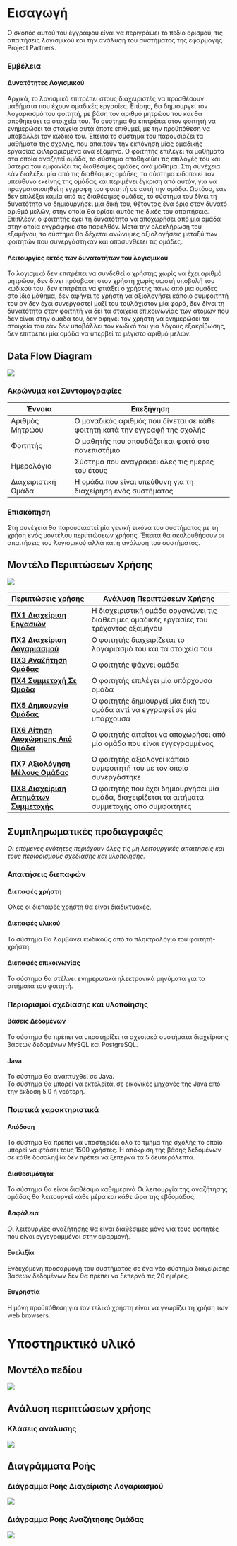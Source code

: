 # Εισαγωγή



Ο σκοπός αυτού του έγγραφου είναι να περιγράψει το πεδίο ορισμού, τις απαιτήσεις λογισμικού και την ανάλυση του συστήματος της εφαρμογής Project Partners.

### Εμβέλεια

#### Δυνατότητες Λογισμικού
Αρχικά, το λογισμικό επιτρέπει στους διαχειριστές να προσθέσουν μαθήματα που έχουν ομαδικές εργασίες. Επίσης, θα δημιουργεί τον λογαριασμό του φοιτητή, με βάση τον αριθμό μητρώου του και θα αποθηκεύει τα στοιχεία του. Το σύστημα θα επιτρέπει στον φοιτητή να ενημερώσει τα στοιχεία αυτά όποτε επιθυμεί, με την προϋπόθεση να υποβάλλει τον κωδικό του. Έπειτα το σύστημα του παρουσιάζει τα μαθήματα της σχολής, που απαιτούν την εκπόνηση μίας ομαδικής εργασίας φιλτραρισμένα ανά εξάμηνο. Ο φοιτητής επιλέγει τα μαθήματα στα οποία αναζητεί ομάδα, το σύστημα αποθηκεύει τις επιλογές του και ύστερα του εμφανίζει τις διαθέσιμες ομάδες ανά μάθημα. Στη συνέχεια εάν διαλέξει μία από τις διαθέσιμες ομάδες, το σύστημα ειδοποιεί τον υπεύθυνο εκείνης της ομάδας και περιμένει έγκριση από αυτόν, για να πραγματοποιηθεί η εγγραφή του φοιτητή σε αυτή την ομάδα. Ωστόσο, εάν δεν επιλέξει καμία από τις διαθέσιμες ομάδες, το σύστημα του δίνει τη δυνατότητα να δημιουργήσει μία δική του, θέτοντας ένα όριο στον δυνατό αριθμό μελών, στην οποία θα ορίσει αυτός τις δικές του απαιτήσεις. Επιπλέον, ο φοιτητής έχει τη δυνατότητα να αποχωρήσει από μία ομάδα στην οποία εγγράφηκε στο παρελθόν. Μετά την ολοκλήρωση του εξαμήνου, το σύστημα θα δέχεται ανώνυμες αξιολογήσεις μεταξύ των φοιτητών που συνεργάστηκαν και αποσυνθέτει τις ομάδες.

#### Λειτουργίες εκτός των δυνατοτήτων του λογισμικού
Το λογισμικό δεν επιτρέπει να συνδεθεί ο χρήστης χωρίς να έχει αριθμό μητρώου, δεν δίνει πρόσβαση στον χρήστη χωρίς σωστή υποβολή του κωδικού του, δεν επιτρέπει να φτιάξει ο χρήστης πάνω από μια ομάδες στο ίδιο μάθημα, δεν αφήνει το χρήστη να αξιολογήσει κάποιο συμφοιτητή του αν δεν έχει συνεργαστεί μαζί του τουλάχιστον μία φορά, δεν δίνει τη δυνατότητα στον φοιτητή να δει τα στοιχεία επικοινωνίας των ατόμων που δεν είναι στην ομάδα του, δεν αφήνει τον χρήστη να ενημερώσει τα στοιχεία του εάν δεν υποβάλλει τον κωδικό του για λόγους εξακρίβωσης, δεν επιτρέπει μία ομάδα να υπερβεί το μέγιστο αριθμό μελών.


## Data Flow Diagram
![](docs/markdown/uml/requirements/pic1.png)
### Ακρώνυμα και Συντομογραφίες

|  Έννοια  |   Επεξήγηση     |
|----------------------|----------------------------------|
| Αριθμός Μητρώου                | Ο μοναδικός αριθμός που δίνεται σε κάθε φοιτητή κατά την εγγραφή της σχολής |
| Φοιτητής| Ο μαθητής που σπουδάζει και φοιτά στο πανεπιστήμιο|
| Ημερολόγιο| Σύστημα που αναγράφει όλες τις ημέρες του έτους|
| Διαχειριστική Ομάδα| Η ομάδα που είναι υπεύθυνη για τη διαχείρηση ενός συστήματος|

### Επισκόπηση

Στη συνέχεια θα παρουσιαστεί μία γενική εικόνα του συστήματος με τη χρήση ενός μοντέλου περιπτώσεων χρήσης. Έπειτα θα ακολουθήσουν οι απαιτήσεις του λογισμικού αλλά και η ανάλυση του συστήματος.


## Μοντέλο Περιπτώσεων Χρήσης

![](docs/markdown/uml/requirements/pic2.png)


| Περιπτώσεις χρήσης  |   Ανάλυση Περιπτώσεων Χρήσης     |
|-------------------- |----------------------------------|
|[**ΠΧ1 Διαχείριση Εργασιών**](docs/markdown/project_management.md)| Η διαχειριστική ομάδα οργανώνει τις διαθέσιμες ομαδικές εργασίες του τρέχοντος εξαμήνου|
|[**ΠΧ2 Διαχείριση Λογαριασμού**](docs/markdown/account_management.md)| Ο φοιτητής διαχειρίζεται το λογαριασμό του και τα στοιχεία του|
|[**ΠΧ3 Αναζήτηση Ομάδας**](docs/markdown/research_of_team.md)| Ο φοιτητής ψάχνει ομάδα|
|[**ΠΧ4 Συμμετοχή Σε Ομάδα**](docs/markdown/team_participation.md)| Ο φοιτητής επιλέγει μία υπάρχουσα ομάδα |
|[**ΠΧ5 Δημιουργία Ομάδας**](docs/markdown/team_creation.md)| Ο φοιτητής δημιουργεί μία δική του ομάδα αντί να εγγραφεί σε μία υπάρχουσα|
|[**ΠΧ6 Αίτηση Αποχώρησης Από Ομάδα**](docs/markdown/leave_request.md)| Ο φοιτητής αιτείται να αποχωρήσει από μία ομάδα που είναι εγγεγραμμένος|
|[**ΠΧ7 Αξιολόγηση Μέλους Ομάδας**](docs/markdown/team_member_evaluation.md)| Ο φοιτητής αξιολογεί κάποιο συμφοιτητή του με τον οποίο συνεργάστηκε|
|[**ΠΧ8 Διαχείριση Αιτημάτων Συμμετοχής**](docs/markdown/participation_requests_management.md)|Ο φοιτητής που έχει δημιουργήσει μία ομάδα, διαχειρίζεται τα αιτήματα συμμετοχής από συμφοιτητές|

## Συμπληρωματικές προδιαγραφές

*Οι επόμενες ενότητες περιέχουν όλες τις μη λειτουργικές απαιτήσεις και τους περιορισμούς σχεδίασης και υλοποίησης.*

### Απαιτήσεις διεπαφών

#### Διεπαφές χρήστη

Όλες οι διεπαφές χρήστη θα είναι διαδικτυακές.

#### Διεπαφές υλικού

Το σύστημα θα λαμβάνει κωδικούς από το πληκτρολόγιο του φοιτητή-χρήστη.

#### Διεπαφές επικοινωνίας

Το σύστημα θα στέλνει ενημερωτικά ηλεκτρονικά μηνύματα για τα αιτήματα του φοιτητή.


### Περιορισμοί σχεδίασης και υλοποίησης

#### Βάσεις Δεδομένων

Το σύστημα θα πρέπει να υποστηρίζει τα σχεσιακά συστήματα διαχείρισης βάσεων δεδομένων MySQL και PostgreSQL.
#### Java
Το σύστημα θα αναπτυχθεί σε Java.   
Το σύστημα θα μπορεί να εκτελείται σε εικονικές μηχανές της Java από την έκδοση 5.0 ή νεότερη.

### Ποιοτικά χαρακτηριστικά

#### Απόδοση

Το σύστημα θα πρέπει να υποστηρίζει όλο το τμήμα της σχολής το οποίο μπορεί να φτάσει τους 1500 χρήστες.
Η απόκριση της βάσης δεδομένων σε κάθε δοσοληψία δεν πρέπει να ξεπερνά τα 5 δευτερόλεπτα.

#### Διαθεσιμότητα

Το σύστημα θα είναι διαθέσιμο καθημερινά
Οι λειτουργία της αναζήτησης ομάδας θα λειτουργεί κάθε μέρα και κάθε ώρα της εβδομάδας.

#### Ασφάλεια

Οι λειτουργίες αναζήτησης θα είναι διαθέσιμες μόνο για τους φοιτητές που είναι εγγεγραμμένοι στην εφαρμογή.

#### Ευελιξία

Ενδεχόμενη προσαρμογή του συστήματος σε ένα νέο σύστημα διαχείρισης βάσεων δεδομένων δεν θα πρέπει να ξεπερνά τις 20 ημέρες.

#### Ευχρηστία

Η μόνη προϋπόθεση για τον τελικό χρήστη είναι να γνωρίζει τη χρήση των web browsers.

# Υποστηρικτικό υλικό

## Μοντέλο πεδίου

![](docs/markdown/uml/requirements/field_model_pic.png)

## Ανάλυση περιπτώσεων χρήσης

### Κλάσεις ανάλυσης


![](docs/markdown/uml/requirements/class_diagram.png)

## Διαγράμματα Ροής

### Διάγραμμα Ροής Διαχείρισης Λογαριασμού


![](docs/markdown/uml/requirements/sequence_account_management.png)

### Διάγραμμα Ροής Αναζήτησης Ομάδας 

![](docs/markdown/uml/requirements/sequence_team_search.png)